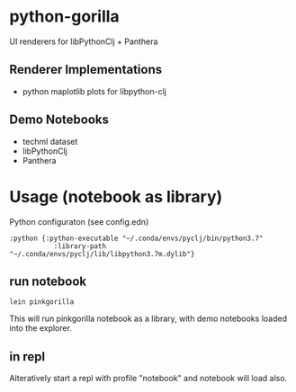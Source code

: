 # python-gorilla

UI renderers for libPythonClj + Panthera

## Renderer Implementations
- python maplotlib plots for libpython-clj

## Demo Notebooks
- techml dataset 
- libPythonClj
- Panthera

# Usage (notebook as library)

Python configuraton (see config.edn)

```
:python {:python-executable "~/.conda/envs/pyclj/bin/python3.7"
           :library-path "~/.conda/envs/pyclj/lib/libpython3.7m.dylib"}
``` 

## run notebook

```
lein pinkgorilla
```
This will run pinkgorilla notebook as a library, with demo notebooks loaded into the explorer.

## in repl

Alteratively start a repl with profile "notebook" and notebook will load also.





